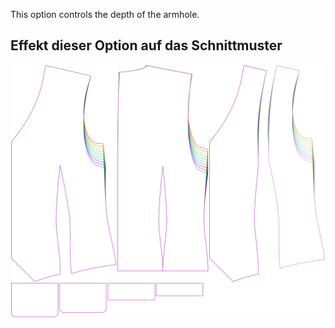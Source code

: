 
This option controls the depth of the armhole.


## Effekt dieser Option auf das Schnittmuster
![This image shows the effect of this option by superimposing several variants that have a different value for this option](wahid_armholedepthfactor_sample.svg "Effect of this option on the pattern")
